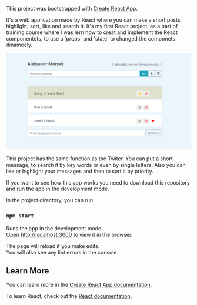 This project was bootstrapped with [Create React App](https://github.com/facebook/create-react-app).

It's a web application made by React where you can make a short posts, highlight, sort, like and search it.
It's my first React project, as a part of training course where I was lern how to creat and implement the React componentets, to use a 'props' and 'state' to changed the componets dinamecly.

![app screenshot](https://github.com/Aleks-Iv-coder/Twiter-React/blob/main/src/images/Twiter-React.PNG)

This project has the same function as the Twiter. You can put a short message, to search it by key words or even by single letters. Also you can like or highlight your messages and then to sort it by priority.

If you want to see how this app works you need to download this repository and run the app in the development mode.

In the project directory, you can run:

### `npm start`

Runs the app in the development mode.\
Open [http://localhost:3000](http://localhost:3000) to view it in the browser.

The page will reload if you make edits.\
You will also see any lint errors in the console.

## Learn More

You can learn more in the [Create React App documentation](https://facebook.github.io/create-react-app/docs/getting-started).

To learn React, check out the [React documentation](https://reactjs.org/).
